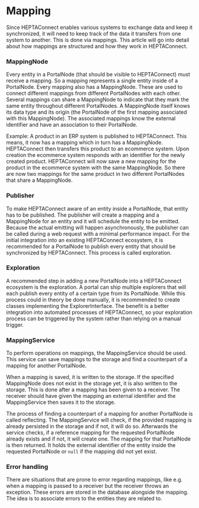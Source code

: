 # Mapping

Since HEPTAConnect enables various systems to exchange data and keep it synchronized, it will need to keep track of the data it transfers from one system to another. This is done via mappings. This article will go into detail about how mappings are structured and how they work in HEPTAConnect.

### MappingNode

Every entity in a PortalNode (that should be visible to HEPTAConnect) must receive a mapping. So a mapping represents a single entity inside of a PortalNode. Every mapping also has a MappingNode. These are used to connect different mappings from different PortalNodes with each other. Several mappings can share a MappingNode to indicate that they mark the same entity throughout different PortalNodes. A MappingNode itself knows its data type and its origin (the PortalNode of the first mapping associated with this MappingNode). The associated mappings know the external identifier and have an association to their PortalNode.

Example: A product in an ERP system is published to HEPTAConnect. This means, it now has a mapping which in turn has a MappingNode. HEPTAConnect then transfers this product to an ecommerce system. Upon creation the ecommerce system responds with an identifier for the newly created product. HEPTAConnect will now save a new mapping for the product in the ecommerce system with the same MappingNode. So there are now two mappings for the same product in two different PortalNodes that share a MappingNode.

### Publisher

To make HEPTAConnect aware of an entity inside a PortalNode, that entity has to be published. The publisher will create a mapping and a MappingNode for an entity and it will schedule the entity to be emitted. Because the actual emitting will happen asynchronously, the publisher can be called during a web request with a minimal performance impact. For the initial integration into an existing HEPTAConnect ecosystem, it is recommended for a PortalNode to publish every entity that should be synchronized by HEPTAConnect. This process is called exploration.

### Exploration

A recommended step in adding a new PortalNode into a HEPTAConnect ecosystem is the exploration. A portal can ship multiple explorers that will each publish every entity of a certain type from its PortalNode. While this process could in theory be done manually, it is recommended to create classes implementing the ExplorerInterface. The benefit is a better integration into automated processes of HEPTAConnect, so your exploration process can be triggered by the system rather than relying on a manual trigger.

### MappingService

To perform operations on mappings, the MappingService should be used. This service can save mappings to the storage and find a counterpart of a mapping for another PortalNode.

When a mapping is saved, it is written to the storage. If the specified MappingNode does not exist in the storage yet, it is also written to the storage. This is done after a mapping has been given to a receiver. The receiver should have given the mapping an external identifier and the MappingService then saves it to the storage.

The process of finding a counterpart of a mapping for another PortalNode is called reflecting. The MappingService will check, if the provided mapping is already persisted in the storage and if not, it will do so. Afterwards the service checks, if a reference mapping for the requested PortalNode already exists and if not, it will create one. The mapping for that PortalNode is then returned. It holds the external identifier of the entity inside the requested PortalNode or `null` if the mapping did not yet exist.

### Error handling

There are situations that are prone to error regarding mappings, like e.g. when a mapping is passed to a receiver but the receiver throws an exception. These errors are stored in the database alongside the mapping. The idea is to associate errors to the entities they are related to.
